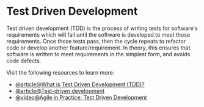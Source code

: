 # Test Driven Development

Test driven development (TDD) is the process of writing tests for software's requirements which will fail until the software is developed to meet those requirements. Once those tests pass, then the cycle repeats to refactor code or develop another feature/requirement. In theory, this ensures that software is written to meet requirements in the simplest form, and avoids code defects.

Visit the following resources to learn more:

- [@article@What is Test Driven Development (TDD)?](https://www.guru99.com/test-driven-development.html)
- [@article@Test-driven development](https://www.ibm.com/garage/method/practices/code/practice_test_driven_development/)
- [@video@Agile in Practice: Test Driven Development](https://youtu.be/uGaNkTahrIw)
